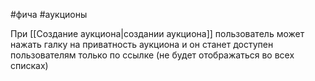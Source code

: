 #фича #аукционы 

При [[Создание аукциона|создании аукциона]] пользователь может нажать галку на приватность аукциона и он станет доступен пользователям только по ссылке (не будет отображаться во всех списках)